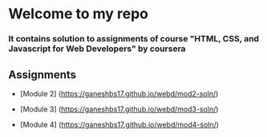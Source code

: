 # Welcome to my repo 

### It contains solution to assignments of course "HTML, CSS, and Javascript for Web Developers" by coursera

## Assignments

* [Module 2] (https://ganeshbs17.github.io/webd/mod2-soln/)

* [Module 3] (https://ganeshbs17.github.io/webd/mod3-soln/)

* [Module 4] (https://ganeshbs17.github.io/webd/mod4-soln/)






